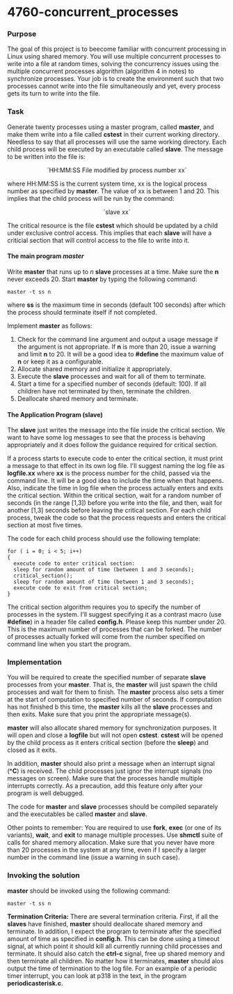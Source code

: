 # 4760-concurrent_processes

### Purpose
The goal of this project is to beecome familiar with concurrent processing in Linux using shared memory. You will use multiple concurrent processes to write into a file at random times, solving the concurrency issues using the multiple concurrent processes algorithm (algorithm 4 in notes) to synchronize processes. Your job is to create the environment such that two processes cannot write into the file simultaneously and yet, every process gets its turn to write into the file.

### Task
Generate twenty processes using a master program, called **master**, and make them write into a file called **cstest** in their current working directory. Needless to say that all processes will use the same working directory. Each child process will be executed by an executable called **slave**. The message to be written into the file is: 

<div align="center"> `HH:MM:SS File modified by process number xx` </div>

where HH:MM:SS is the current system time, xx is the logical process number as specified by **master**. The value of xx is between 1 and 20. This implies that the child process will be run by the command:

<div align="center"> `slave xx` </div>

The critical resource is the file **cstest** which should be updated by a child under exclusive control access. This implies that each **slave** will have a criticial section that will control access to the file to write into it.

#### The main program _master_

Write **master** that runs up to _n_ **slave** processes at a time. Make sure the **n** never exceeds 20. Start **master** by typing the following command:

`master -t ss n`

where **ss** is the maximum time in seconds (default 100 seconds) after which the process should terminate itself if not completed.

Implement **master** as follows:

1. Check for the command line argument and output a usage message if the argument is not appropriate. If **n** is more than 20, issue a warning and limit **n** to 20. It will be a good idea to **#define** the maximum value of **n** or keep it as a configurable.
2. Allocate shared memory and initialize it appropriately.
3. Execute the **slave** processes and wait for all of them to terminate.
4. Start a time for a specified number of seconds (default: 100). If all children have not terminated by then, terminate the children.
5. Deallocate shared memory and terminate.

#### The Application Program (slave)

The **slave** just writes the message into the file inside the critical section. We want to have some log messages to see that the process is behaving appropriately and it does follow the guidance required for critical section.

If a process starts to execute code to enter the critical section, it must print a message to that effect in its own log file. I'll suggest naming the log file as **logfile.xx** where **xx** is the process number for the child, passed via the command line. It will be a good idea to include the time when that happens. Also, indicate the time in log file when the process actually enters and exits the critical section. Within the critical section, wait for a random number of seconds (in the range [1,3]) before you write into the file, and then, wait for another [1,3] seconds before leaving the critical section. For each child process, tweak the code so that the process requests and enters the critical section at most five times.

The code for each child process should use the following template:

```
for ( i = 0; i < 5; i++)
{
  execute code to enter critical section:
  sleep for random amount of time (between 1 and 3 seconds);
  critical_section();
  sleep for random amount of time (between 1 and 3 seconds);
  execute code to exit from critical section;
}
```
The critical section algorithm requires you to specify the number of processes in the system. I'll suggest specifying it as a contrast macro (use **#define**) in a header file called **config.h**. Please keep this number under 20. This is the maximum number of processes that can be forked. The number of processes actually forked will come from the number specified on command line when you start the program.

### Implementation

You will be required to create the specified number of separate **slave** processes from your **master**. That is, the **master** will just spawn the child processes and wait for them to finish. The **master** process also sets a timer at the start of computation to specified number of seconds. If computation has not finished b this time, the **master** kills all the **slave** processes and then exits. Make sure that you print the appropriate message(s).

**master** will also allocate shared memory for synchronization purposes. It will open and close a **logfile** but will not open **cstest**. **cstest** will be opened by the child process as it enters critical section (before the **sleep**) and closed as it exits.

In addition, **master** should also print a message when an interrupt signal (**^C**) is received. The child processes just ignor the interrupt signals (no messages on screen). Make sure that the processes handle multiple interrupts correctly. As a precaution, add this feature only after your program is well debugged.

The code for **master** and **slave** processes should be compiled separately and the executables be called **master** and **slave**.

Other points to remember: You are required to use **fork**, **exec** (or one of its variants), **wait**, and **exit** to manage multiple processes. Use **shmctl** suite of calls for shared memory allocation. Make sure that you never have more than 20 processes in the system at any time, even if I specify a larger number in the command line (issue a warning in such case).

### Invoking the solution

**master** should be invoked using the following command:

` master -t ss n `

**Termination Criteria:** There are several termination criteria. First, if all the **slaves** have finished, **master** should deallocate shared memory and terminate.
In addition, I expect the program to terminate after the specified amount of time as specified in **config.h**. This can be done using a timeout signal, at which point it should kill all currently running child processes and terminate. It should also catch the **ctrl-c** signal, free up shared memory and then terminate all children. No matter how it terminates, **master** should alos output the time of termination to the log file. For an example of a periodic timer interrupt, you can look at p318 in the text, in the program **periodicasterisk.c**.
